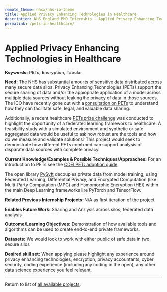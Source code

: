 ```yaml
---
remote_theme: nhsx/nhs-io-theme
title: Applied Privacy Enhancing Technologies in Healthcare
description: NHS England PhD Internship - Applied Privacy Enhancing Technologies in Healthcare
permalink: /pets-in-healthcare/
---
```


# Applied Privacy Enhancing Technologies in Healthcare

**Keywords:**  PETs, Encryption, Tabular

**Need:**  The NHS has substantial amounts of sensitive data distributed across many secure data silos.  Privacy Enhancing Technologies (PETs) support the secure sharing of data and/or the appropriate application of a model across multiple data sources without leaking the privacy of data in those sources.  The ICO have recently gone out with a [consultation on PETs](https://ico.org.uk/about-the-ico/media-centre/news-and-blogs/2022/02/ico-consults-health-organisations-to-shape-thinking-on-privacy-enhancing-technologies/) to understand how they can facilitate safe, legal, and valuable data sharing.  

Additionally, a recent healthcare [PETs prize challenge](https://petsprizechallenges.com/) was conducted to highlight the opportunity of a federated learning framework to healthcare.  A feasibility study with a simulated environment and synthetic or safe aggregated data would be useful to ask how robust are the tools and how do we measure and validate solutions?  This project would seek to demonstrate how different PETs combined can support analysis of disparate data sources with complete privacy.

**Current Knowledge/Examples & Possible Techniques/Approaches:**  For an introduction to PETs see the [CDEI PETs adoption guide](https://cdeiuk.github.io/pets-adoption-guide/).

The open library [PySyft](https://github.com/OpenMined/PySyft) decouples private data from model training, using Federated Learning, Differential Privacy, and Encrypted Computation (like Multi-Party Computation (MPC) and Homomorphic Encryption (HE)) within the main Deep Learning frameworks like PyTorch and TensorFlow.

**Related Previous Internship Projects:** N/A as first iteration of the project

**Enables Future Work:** Sharing and Analysis across silos; federated data analysis

**Outcome/Learning Objectives:** Demonstration of how available tools and algorithms can be used to create end-to-end private frameworks.

**Datasets:** We would look to work with either public of safe data in two secure silos 

**Desired skill set:** When applying please highlight any experience around privacy enhancing technologies, encryption, privacy accountants, cyber security, coding experience (including any coding in the open), any other data science experience you feel relevant.

---
Return to list of [all available projects](https://nhsx.github.io/nhsx-internship-projects/projects.html).